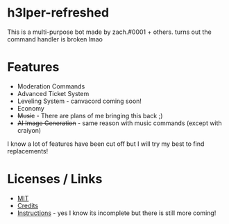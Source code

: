 # h3lper-refreshed
This is a multi-purpose bot made by zach.#0001 + others.
turns out the command handler is broken lmao

# Features

- Moderation Commands
- Advanced Ticket System
- Leveling System - canvacord coming soon!
- Economy
- ~~Music~~ - There are plans of me bringing this back ;)
- ~~AI Image Generation~~ - same reason with music commands (except with craiyon)

I know a lot of features have been cut off but I will try my best to find replacements!

# Licenses / Links

- [MIT](https://choosealicense.com/licenses/mit/)
- [Credits](https://github.com/Potatopy/h3lper-refreshed-v1/blob/master/CREDITS.md)
- [Instructions](https://github.com/Potatopy/h3lper-refreshed-v1/blob/master/INSTRUCTIONS.md) - yes I know its incomplete but there is still more coming!